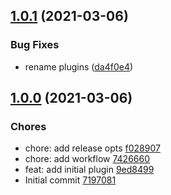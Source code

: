 ## [1.0.1](https://github.com/josteph/esbuild-plugin-lodash/compare/1.0.0...1.0.1) (2021-03-06)


### Bug Fixes

* rename plugins ([da4f0e4](https://github.com/josteph/esbuild-plugin-lodash/commit/da4f0e4010c9d7a8ca0a2b77c42a69d9a97fde9f))


## [1.0.0](https://github.com/josteph/esbuild-plugin-lodash/releases/tag/1.0.0) (2021-03-06)
### Chores
* chore: add release opts [f028907](https://github.com/josteph/esbuild-plugin-lodash/commit/f028907)
* chore: add workflow [7426660](https://github.com/josteph/esbuild-plugin-lodash/commit/7426660)
* feat: add initial plugin [9ed8499](https://github.com/josteph/esbuild-plugin-lodash/commit/9ed8499)
* Initial commit [7197081](https://github.com/josteph/esbuild-plugin-lodash/commit/7197081)
